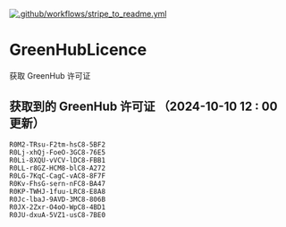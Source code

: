 [![.github/workflows/stripe_to_readme.yml](https://github.com/zjx-kimi/GreenHubLicence/actions/workflows/stripe_to_readme.yml/badge.svg)](https://github.com/zjx-kimi/GreenHubLicence/actions/workflows/stripe_to_readme.yml)
# GreenHubLicence
获取 GreenHub 许可证
## 获取到的 GreenHub 许可证 （2024-10-10 12 : 00 更新）
```
R0M2-TRsu-F2tm-hsC8-5BF2
R0Lj-xhQj-FoeO-3GC8-76E5
R0Li-8XQU-vVCV-lDC8-FBB1
R0LL-r8GZ-HCM8-blC8-A272
R0LG-7KqC-CagC-vAC8-8F7F
R0Kv-FhsG-sern-nFC8-BA47
R0KP-TWHJ-1fuu-LRC8-E8A8
R0Jc-lbaJ-9AVD-3MC8-806B
R0JX-2Zxr-O4oO-WpC8-4BD1
R0JU-dxuA-5VZ1-usC8-7BE0
```
